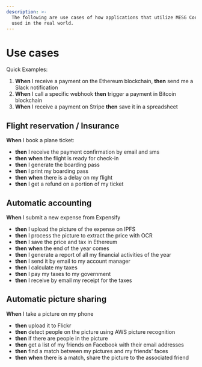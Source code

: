 ```yaml
---
description: >-
  The following are use cases of how applications that utilize MESG Core can be
  used in the real world.
---
```


# Use cases

Quick Examples:

1. **When** I receive a payment on the Ethereum blockchain, **then** send me a Slack notification
2. **When** I call a specific webhook **then** trigger a payment in Bitcoin blockchain
3. **When** I receive a payment on Stripe **then** save it in a spreadsheet

## Flight reservation / Insurance

**When** I book a plane ticket:   


* **then** I receive the payment confirmation by email and sms  
* **then** **when** the flight is ready for check-in  
* **then** I generate the boarding pass  
* **then** I print my boarding pass  
* **then** **when** there is a delay on my flight  
* **then** I get a refund on a portion of my ticket  

## Automatic accounting

**When** I submit a new expense from Expensify  


* **then** I upload the picture of the expense on IPFS 
* **then** I process the picture to extract the price with OCR 
* **then** I save the price and tax in Ethereum 
* **then** **when** the end of the year comes 
* **then** I generate a report of all my financial activities of the year 
* **then** I send it by email to my account manager 
* **then** I calculate my taxes 
* **then** I pay my taxes to my government 
* **then** I receive by email my receipt for the taxes

## Automatic picture sharing

**When** I take a picture on my phone  


* **then** upload it to Flickr 
* **then** detect people on the picture using AWS picture recognition 
* **then** if there are people in the picture 
* **then** get a list of my friends on Facebook with their email addresses 
* **then** find a match between my pictures and my friends' faces 
* **then** **when** there is a match, share the picture to the associated friend 

## 

## 

